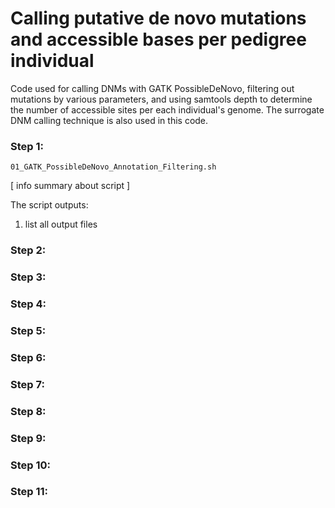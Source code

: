 # Calling putative de novo mutations and accessible bases per pedigree individual

Code used for calling DNMs with GATK PossibleDeNovo, filtering out mutations by various parameters, and using samtools depth to determine the number of accessible sites per each individual's genome. The surrogate DNM calling technique is also used in this code.

### Step 1: 
`01_GATK_PossibleDeNovo_Annotation_Filtering.sh`

[ info summary about script ]

The script outputs:

1. list all output files

### Step 2:

### Step 3:

### Step 4:

### Step 5:

### Step 6:

### Step 7:

### Step 8:

### Step 9:

### Step 10:

### Step 11:

